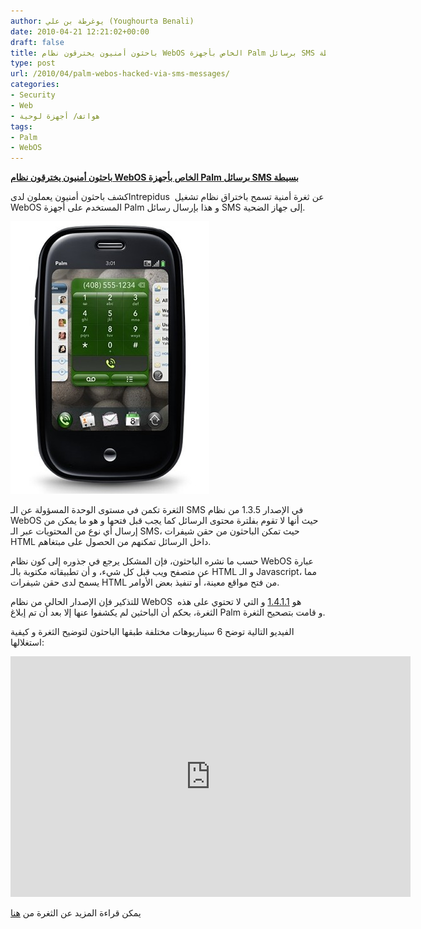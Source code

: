 ```yaml
---
author: يوغرطة بن علي (Youghourta Benali)
date: 2010-04-21 12:21:02+00:00
draft: false
title: باحثون أمنيون يخترقون نظام WebOS الخاص بأجهزة Palm برسائل SMS بسيطة
type: post
url: /2010/04/palm-webos-hacked-via-sms-messages/
categories:
- Security
- Web
- هواتف/ أجهزة لوحية
tags:
- Palm
- WebOS
---
```


[**باحثون أمنيون يخترقون نظام WebOS الخاص بأجهزة Palm برسائل SMS بسيطة**](https://www.it-scoop.com/2010/04/Palm-WebOS-Hacked-Via-SMS-Messages)


كشف باحثون أمنيون يعملون لدىIntrepidus  عن ثغرة أمنية تسمح باختراق نظام تشغيل WebOS المستخدم على أجهزة Palm و هذا بإرسال رسائل SMS إلى جهاز الضحية.

[![palm pre](palm-pre.jpg)
](https://www.it-scoop.com/2010/04/Palm-WebOS-Hacked-Via-SMS-Messages)

الثغرة تكمن في مستوى الوحدة المسؤولة عن الـ SMS في الإصدار 1.3.5 من نظام WebOS حيث أنها لا تقوم بفلترة محتوى الرسائل كما يجب قبل فتحها و هو ما يمكن من إرسال أي نوع من المحتويات عبر الـ SMS، حيث تمكن الباحثون من حقن شيفرات HTML داخل الرسائل تمكنهم من الحصول على مبتغاهم.

حسب ما نشره الباحثون، فإن المشكل يرجع في جذوره إلى كون نظام WebOS عبارة عن متصفح ويب قبل كل شيء، و أن تطبيقاته مكتوبة بالـ HTML و الـ Javascript، مما يسمح لدى حقن شيفرات HTML من فتح مواقع معينة، أو تنفيذ بعض الأوامر.

للتذكير فإن الإصدار الحالي من نظام WebOS  هو [1.4.1.1](http://kb.palm.com/wps/portal/kb/na/pre/p100eww/sprint/solutions/article/50607_en.html#141) و التي لا تحتوي على هذه الثغرة، بحكم أن الباحثين لم يكشفوا عنها إلا بعد أن تم إبلاغ Palm و قامت بتصحيح الثغرة.

الفيديو التالية توضح 6 سيناريوهات مختلفة طبقها الباحثون لتوضيح الثغرة و كيفية استغلالها:

<!-- more -->

<object classid="clsid:d27cdb6e-ae6d-11cf-96b8-444553540000" width="640" codebase="http://download.macromedia.com/pub/shockwave/cabs/flash/swflash.cab#version=6,0,40,0" height="385"><embed src="http://www.youtube.com/v/SfDRSsh-Ccc&hl=fr_FR&fs=1&" allowscriptaccess="always" height="385" width="640" allowfullscreen="true" type="application/x-shockwave-flash"></embed></object>

يمكن قراءة المزيد عن الثغرة من [هنا](http://intrepidusgroup.com/insight/2010/04/webos-examples-of-sms-delivered-injection-flaws/)
